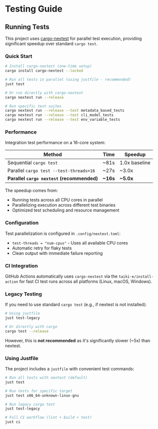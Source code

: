 # Testing Guide

## Running Tests

This project uses [cargo-nextest](https://nexte.st/) for parallel test execution, providing significant speedup over standard `cargo test`.

### Quick Start

```bash
# Install cargo-nextest (one-time setup)
cargo install cargo-nextest --locked

# Run all tests in parallel (using justfile - recommended)
just test

# Or run directly with cargo-nextest
cargo nextest run --release

# Run specific test suites
cargo nextest run --release --test metadata_based_tests
cargo nextest run --release --test cli_model_tests
cargo nextest run --release --test env_variable_tests
```

### Performance

Integration test performance on a 16-core system:

| Method | Time | Speedup |
|--------|------|---------|
| Sequential `cargo test` | ~81s | 1.0x baseline |
| Parallel `cargo test --test-threads=16` | ~27s | ~3.0x |
| **Parallel `cargo nextest` (recommended)** | **~16s** | **~5.0x** |

The speedup comes from:
- Running tests across all CPU cores in parallel
- Parallelizing execution across different test binaries
- Optimized test scheduling and resource management

### Configuration

Test parallelization is configured in `.config/nextest.toml`:
- `test-threads = "num-cpus"` - Uses all available CPU cores
- Automatic retry for flaky tests
- Clean output with immediate failure reporting

### CI Integration

GitHub Actions automatically uses `cargo-nextest` via the `taiki-e/install-action` for fast CI test runs across all platforms (Linux, macOS, Windows).

### Legacy Testing

If you need to use standard `cargo test` (e.g., if nextest is not installed):

```bash
# Using justfile
just test-legacy

# Or directly with cargo
cargo test --release
```

However, this is **not recommended** as it's significantly slower (~5x) than nextest.

### Using Justfile

The project includes a `justfile` with convenient test commands:

```bash
# Run all tests with nextest (default)
just test

# Run tests for specific target
just test x86_64-unknown-linux-gnu

# Run legacy cargo test
just test-legacy

# Full CI workflow (lint + build + test)
just ci
```
